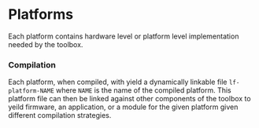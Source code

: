 # Platforms

Each platform contains hardware level or platform level implementation needed by
the toolbox.

### Compilation

Each platform, when compiled, with yield a dynamically linkable file
`lf-platform-NAME` where `NAME` is the name of the compiled platform. This
platform file can then be linked against other components of the toolbox to
yeild firmware, an application, or a module for the given platform given
different compilation strategies.
